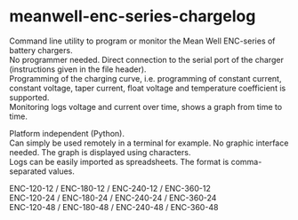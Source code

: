 # meanwell-enc-series-chargelog
Command line utility to program or monitor the Mean Well ENC-series of battery chargers.  
No programmer needed. Direct connection to the serial port of the charger (instructions given in the file header).  
Programming of the charging curve, i.e. programming of constant current, constant voltage, taper current, float voltage and temperature coefficient is supported.  
Monitoring logs voltage and current over time, shows a graph from time to time.  

Platform independent (Python).  
Can simply be used remotely in a terminal for example. No graphic interface needed. The graph is displayed using characters.  
Logs can be easily imported as spreadsheets. The format is comma-separated values.

ENC-120-12 / ENC-180-12 / ENC-240-12 / ENC-360-12  
ENC-120-24 / ENC-180-24 / ENC-240-24 / ENC-360-24  
ENC-120-48 / ENC-180-48 / ENC-240-48 / ENC-360-48